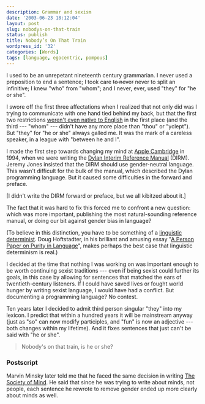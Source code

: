 ```yaml
---
description: Grammar and sexism
date: '2003-06-23 18:12:04'
layout: post
slug: nobodys-on-that-train
status: publish
title: Nobody’s On That Train
wordpress_id: '32'
categories: [Words]
tags: [language, egocentric, pompous]
---
```


I used to be an unrepetant nineteenth century grammarian.  I never used a preposition to end a sentence; I took care <strike>to never</strike> never to split an infinitive; I knew "who" from "whom"; and I never, ever, used "they" for "he or she".

I swore off the first three affectations when I realized that not only did was I trying to communicate with one hand tied behind my back, but that the first two restrictions [weren't even native to English](http://www.wikipedia.org/wiki/Split_infinitive) in the first place (and the third --- "whom" --- didn't have any more place than "thou" or "yclept").  But "they" for "he or she" always galled me.  It was the mark of a careless speaker, in a league with "between he and I".

I made the first step towards changing my mind at [Apple Cambridge](http://osteele.com/museum/apple_dylan.html) in 1994, when we were writing the [Dylan Interim Reference Manual](http://core.federated.com/~jim/dirm/interim-contents.html) (DIRM).  Jeremy Jones insisted that the DIRM should use gender-neutral language.  This wasn't difficult for the bulk of the manual, which described the Dylan programming language.  But it caused some difficulties in the forward and preface.

[I didn't write the DIRM forward or preface, but we all kibitzed about it.]

The fact that it was hard to fix this forced me to confront a new question: which was more important, publishing the most natural-sounding reference manual, or doing our bit against gender bias in language?

(To believe in this distinction, you have to be something of a [linguistic determinist](http://venus.va.com.au/suggestion/sapir.html).  Doug Hoftstadter, in his brilliant and amusing essay "[A Person Paper on Purity in Language](http://www.bloomington.in.us/~abangert/person.html)", makes perhaps the best case that linguistic determinism is real.)

I decided at the time that nothing I was working on was important enough to be worth continuing sexist traditions --- even if being sexist could further its goals, in this case by allowing for sentences that matched the ears of twentieth-century listeners.  If I could have saved lives or fought world hunger by writing sexist language, I would have had a conflict.  But documenting a programming language?  No contest.

Ten years later I decided to admit third person singular "they" into my lexicon.  I predict that within a hundred years it will be mainstream anyway (just as "so" can now modify participles, and "fun" is now an adjective --- both changes within my lifetime).  And it fixes sentences that just can't be said with "he or she".

> Nobody's on that train, is he or she?

### Postscript

Marvin Minsky later told me that he faced the same decision in writing [The Society of Mind](http://www.amazon.com/exec/obidos/ISBN=0671657135/oliversteele-20/ref=nosim).  He said that since he was trying to write about minds, not people, each sentence he rewrote to remove gender ended up more clearly about minds as well.
